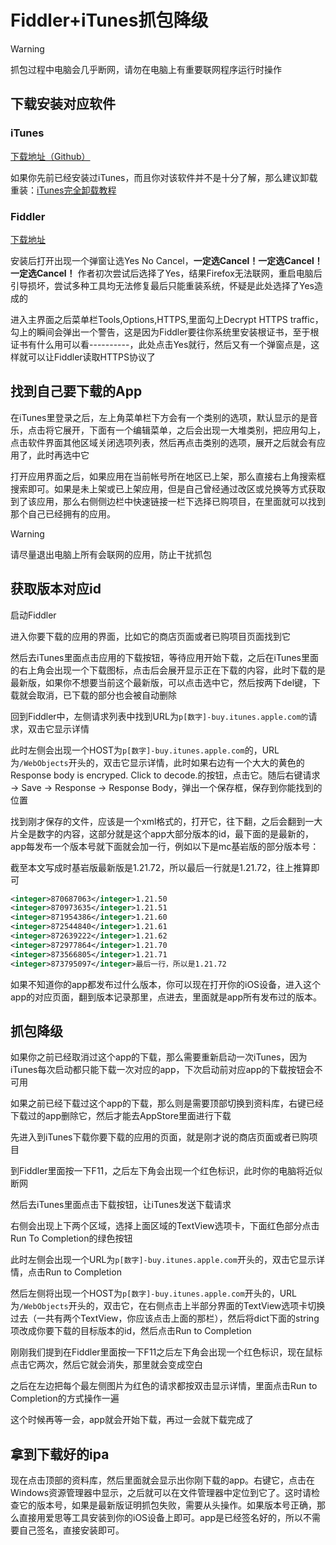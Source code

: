 # Fiddler+iTunes抓包降级

> [!WARNING]
> 抓包过程中电脑会几乎断网，请勿在电脑上有重要联网程序运行时操作
> 
## 下载安装对应软件

### iTunes

[下载地址（Github）](https://github.com/Semporia/TikTok-Unlock/issues/371)

如果你先前已经安装过iTunes，而且你对该软件并不是十分了解，那么建议卸载重装：[iTunes完全卸载教程](apple_products_tips/iTunes/windows_uninstall.md)

### Fiddler

[下载地址](https://www.telerik.com/download/fiddler)

安装后打开出现一个弹窗让选Yes No Cancel，**一定选Cancel！一定选Cancel！一定选Cancel！** 作者初次尝试后选择了Yes，结果Firefox无法联网，重启电脑后引导损坏，尝试多种工具均无法修复最后只能重装系统，怀疑是此处选择了Yes造成的

进入主界面之后菜单栏Tools,Options,HTTPS,里面勾上Decrypt HTTPS traffic，勾上的瞬间会弹出一个警告，这是因为Fiddler要往你系统里安装根证书，至于根证书有什么用可以看----------，此处点击Yes就行，然后又有一个弹窗点是，这样就可以让Fiddler读取HTTPS协议了
## 找到自己要下载的App
在iTunes里登录之后，左上角菜单栏下方会有一个类别的选项，默认显示的是音乐，点击将它展开，下面有一个编辑菜单，之后会出现一大堆类别，把应用勾上，点击软件界面其他区域关闭选项列表，然后再点击类别的选项，展开之后就会有应用了，此时再选中它

打开应用界面之后，如果应用在当前帐号所在地区已上架，那么直接右上角搜索框搜索即可。如果是未上架或已上架应用，但是自己曾经通过改区或兑换等方式获取到了该应用，那么右侧侧边栏中快速链接一栏下选择已购项目，在里面就可以找到那个自己已经拥有的应用。

> [!WARNING]
> 请尽量退出电脑上所有会联网的应用，防止干扰抓包

## 获取版本对应id

启动Fiddler

进入你要下载的应用的界面，比如它的商店页面或者已购项目页面找到它

然后去iTunes里面点击应用的下载按钮，等待应用开始下载，之后在iTunes里面的右上角会出现一个下载图标，点击后会展开显示正在下载的内容，此时下载的是最新版，如果你不想要当前这个最新版，可以点击选中它，然后按两下del键，下载就会取消，已下载的部分也会被自动删除

回到Fiddler中，左侧请求列表中找到URL为`p[数字]-buy.itunes.apple.com的`请求，双击它显示详情

此时左侧会出现一个HOST为`p[数字]-buy.itunes.apple.com`的，URL为`/WebObjects`开头的，双击它显示详情，此时如果右边有一个大大的黄色的Response body is encryped. Click to decode.的按钮，点击它。随后右键请求 -> Save -> Response -> Response Body，弹出一个保存框，保存到你能找到的位置

找到刚才保存的文件，应该是一个xml格式的，打开它，往下翻，之后会翻到一大片全是<integer>数字</integer>的内容，这部分就是这个app大部分版本的id，最下面的是最新的，app每发布一个版本号就下面就会加一行，例如以下是mc基岩版的部分版本号：

截至本文写成时基岩版最新版是1.21.72，所以最后一行就是1.21.72，往上推算即可
```xml
<integer>870687063</integer>1.21.50
<integer>870973635</integer>1.21.51
<integer>871954386</integer>1.21.60
<integer>872544840</integer>1.21.61
<integer>872639222</integer>1.21.62
<integer>872977864</integer>1.21.70
<integer>873566805</integer>1.21.71
<integer>873795097</integer>最后一行，所以是1.21.72
```
如果不知道你的app都发布过什么版本，你可以现在打开你的iOS设备，进入这个app的对应页面，翻到版本记录那里，点进去，里面就是app所有发布过的版本。

## 抓包降级

如果你之前已经取消过这个app的下载，那么需要重新启动一次iTunes，因为iTunes每次启动都只能下载一次对应的app，下次启动前对应app的下载按钮会不可用

如果之前已经下载过这个app的下载，那么则是需要顶部切换到资料库，右键已经下载过的app删除它，然后才能去AppStore里面进行下载

先进入到iTunes下载你要下载的应用的页面，就是刚才说的商店页面或者已购项目

到Fiddler里面按一下F11，之后左下角会出现一个红色标识，此时你的电脑将近似断网

然后去iTunes里面点击下载按钮，让iTunes发送下载请求

右侧会出现上下两个区域，选择上面区域的TextView选项卡，下面红色部分点击Run To Completion的绿色按钮

此时左侧会出现一个URL为`p[数字]-buy.itunes.apple.com`开头的，双击它显示详情，点击Run to Completion

然后左侧将出现一个HOST为`p[数字]-buy.itunes.apple.com`开头的，URL为`/WebObjects`开头的，双击它，在右侧点击上半部分界面的TextView选项卡切换过去（一共有两个TextView，你应该点击上面的那栏），然后将dict下面的string项改成你要下载的目标版本的id，然后点击Run to Completion

刚刚我们提到在Fiddler里面按一下F11之后左下角会出现一个红色标识，现在鼠标点击它两次，然后它就会消失，那里就会变成空白

之后在左边把每个最左侧图片为红色的请求都按双击显示详情，里面点击Run to Completion的方式操作一遍

这个时候再等一会，app就会开始下载，再过一会就下载完成了

## 拿到下载好的ipa

现在点击顶部的资料库，然后里面就会显示出你刚下载的app。右键它，点击在Windows资源管理器中显示，之后就可以在文件管理器中定位到它了。这时请检查它的版本号，如果是最新版证明抓包失败，需要从头操作。如果版本号正确，那么直接用爱思等工具安装到你的iOS设备上即可。app是已经签名好的，所以不需要自己签名，直接安装即可。

